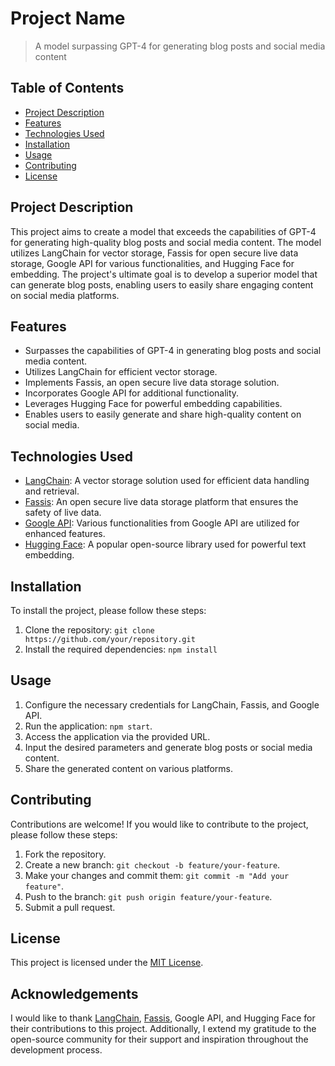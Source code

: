 # Project Name

> A model surpassing GPT-4 for generating blog posts and social media content

## Table of Contents

- [Project Description](#project-description)
- [Features](#features)
- [Technologies Used](#technologies-used)
- [Installation](#installation)
- [Usage](#usage)
- [Contributing](#contributing)
- [License](#license)

## Project Description

This project aims to create a model that exceeds the capabilities of GPT-4 for generating high-quality blog posts and social media content. The model utilizes LangChain for vector storage, Fassis for open secure live data storage, Google API for various functionalities, and Hugging Face for embedding. The project's ultimate goal is to develop a superior model that can generate blog posts, enabling users to easily share engaging content on social media platforms.

## Features

- Surpasses the capabilities of GPT-4 in generating blog posts and social media content.
- Utilizes LangChain for efficient vector storage.
- Implements Fassis, an open secure live data storage solution.
- Incorporates Google API for additional functionality.
- Leverages Hugging Face for powerful embedding capabilities.
- Enables users to easily generate and share high-quality content on social media.

## Technologies Used

- [LangChain](https://langchain.com): A vector storage solution used for efficient data handling and retrieval.
- [Fassis](https://fassis.io): An open secure live data storage platform that ensures the safety of live data.
- [Google API](https://cloud.google.com/apis): Various functionalities from Google API are utilized for enhanced features.
- [Hugging Face](https://huggingface.co): A popular open-source library used for powerful text embedding.

## Installation

To install the project, please follow these steps:

1. Clone the repository: `git clone https://github.com/your/repository.git`
2. Install the required dependencies: `npm install`

## Usage

1. Configure the necessary credentials for LangChain, Fassis, and Google API.
2. Run the application: `npm start`.
3. Access the application via the provided URL.
4. Input the desired parameters and generate blog posts or social media content.
5. Share the generated content on various platforms.

## Contributing

Contributions are welcome! If you would like to contribute to the project, please follow these steps:

1. Fork the repository.
2. Create a new branch: `git checkout -b feature/your-feature`.
3. Make your changes and commit them: `git commit -m "Add your feature"`.
4. Push to the branch: `git push origin feature/your-feature`.
5. Submit a pull request.

## License

This project is licensed under the [MIT License](LICENSE).

## Acknowledgements

I would like to thank [LangChain](https://langchain.com), [Fassis](https://fassis.io), Google API, and Hugging Face for their contributions to this project. Additionally, I extend my gratitude to the open-source community for their support and inspiration throughout the development process.
